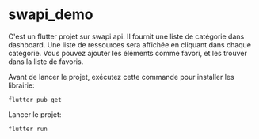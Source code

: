 # swapi_demo

C'est un flutter projet sur swapi api. Il fournit une liste de catégorie dans dashboard. Une liste de ressources sera affichée en cliquant dans chaque catégorie. Vous pouvez ajouter les éléments comme favori, et les trouver dans la liste de favoris.

Avant de lancer le projet, exécutez cette commande pour installer les librairie:
```
flutter pub get
```

Lancer le projet:
```
flutter run
```

